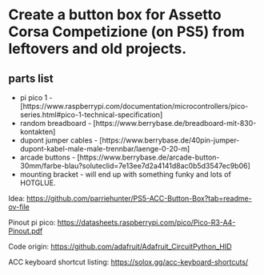 # Create a button box for Assetto Corsa Competizione (on PS5) from leftovers and old projects.
## parts list
<ul>
  <li>pi pico 1 - [https://www.raspberrypi.com/documentation/microcontrollers/pico-series.html#pico-1-technical-specification]</li>
  <li>random breadboard - [https://www.berrybase.de/breadboard-mit-830-kontakten]</li>
  <li>dupont jumper cables - [https://www.berrybase.de/40pin-jumper-dupont-kabel-male-male-trennbar/laenge-0-20-m]</li>
  <li>arcade buttons - [https://www.berrybase.de/arcade-button-30mm/farbe-blau?soluteclid=7e13ee7d2a4141d8ac0b5d3547ec9b06]</li>
  <li>mounting bracket - will end up with something funky and lots of HOTGLUE.</li>
</ul>


Idea: https://github.com/parriehunter/PS5-ACC-Button-Box?tab=readme-ov-file

Pinout pi pico: https://datasheets.raspberrypi.com/pico/Pico-R3-A4-Pinout.pdf

Code origin: https://github.com/adafruit/Adafruit_CircuitPython_HID

ACC keyboard shortcut listing: https://solox.gg/acc-keyboard-shortcuts/

